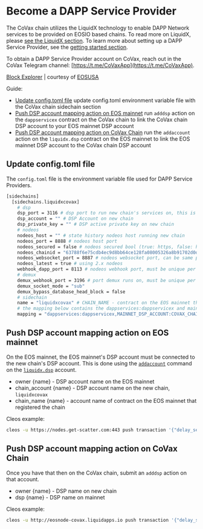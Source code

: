 Become a DAPP Service Provider
==========

The CoVax chain utilizes the LiquidX technology to enable DAPP Network services to be provided on EOSIO based chains.  To read more on LiquidX, please [see the LiquidX section](../liquidx/getting-started).  To learn more about setting up a DAPP Service Provider, see the [getting started section](../dsps/getting-started).

To obtain a DAPP Service Provider account on CoVax, reach out in the CoVax Telegram channel: [https://t.me/CoVaxApp](https://t.me/CoVaxApp).

[Block Explorer](https://local.bloks.io/?nodeUrl=covax.eosdsp.com&coreSymbol=COVAX&systemDomain=eosio&hyperionUrl=https%3A%2F%2Fcovax.eosdsp.com) | courtesy of [EOSUSA](https://bp.eosusa.news/)

Guide:

- [Update config.toml file](#update-config-toml-file) update config.toml environment variable file with the CoVax chain sidechain section
- [Push DSP account mapping action on EOS mainnet](#push-dsp-account-mapping-action-on-eos-mainnet) run `adddsp` action on the `dappservicex` contract on the CoVax chain to link the CoVax chain DSP account to your EOS mainnet DSP account
- [Push DSP account mapping action on CoVax Chain](#push-dsp-account-mapping-action-on-covax-chain) run the `addaccount` action on the `liquidx.dsp` contract on the EOS mainnet to link the EOS mainnet DSP account to the CoVax chain DSP account

## Update config.toml file

The `config.toml` file is the environment variable file used for DAPP Service Providers.

```bash
[sidechains]
  [sidechains.liquidxcovax]
    # dsp
    dsp_port = 3116 # dsp port to run new chain's services on, this is the port developers will push to, must be unique per new chain
    dsp_account = "" # DSP Account on new chain
    dsp_private_key = "" # DSP active private key on new chain
    # nodeos
    nodeos_host = "" # state history nodeos host running new chain
    nodeos_port = 8888 # nodeos host port
    nodeos_secured = false # nodeos secured bool (true: https, false: http)
    nodeos_chainid = "63788f6e75cdb4ec9d8bb64ce128fa08005326a8b91702d0d03e81ba80e14d27" # chainid of new chain
    nodeos_websocket_port = 8887 # nodeos websocket port, can be same per nodeos instance
    nodeos_latest = true # using 2.x nodeos
    webhook_dapp_port = 8113 # nodeos webhook port, must be unique per chain
    # demux
    demux_webhook_port = 3196 # port demux runs on, must be unique per new chain
    demux_socket_mode = "sub"
    demux_bypass_database_head_block = false
    # sidechain 
    name = "liquidxcovax" # CHAIN_NAME - contract on the EOS mainnet that registered the new chain
    # the mapping below contains the dappservices:dappservicex and mainnet DSP account to the new chain's DSP account mapping
    mapping = "dappservices:dappservicex,MAINNET_DSP_ACCOUNT:COVAX_CHAIN_DSP_ACCOUNT"
```

## Push DSP account mapping action on EOS mainnet

On the EOS mainnet, the EOS mainnet's DSP account must be connected to the new chain's DSP account.  This is done using the [`addaccount`](https://bloks.io/account/liquidx.dsp?loadContract=true&tab=Actions&account=liquidx.dsp&scope=liquidx.dsp&limit=100&action=addaccount) command on the [`liquidx.dsp`](https://bloks.io/account/liquidx.dsp) account.

- owner {name} - DSP account name on the EOS mainnet
- chain_account {name} - DSP account name on the new chain, `liquidxcovax`
- chain_name {name} - account name of contract on the EOS mainnet that registered the chain

Cleos example:

```bash
cleos -u https://nodes.get-scatter.com:443 push transaction '{"delay_sec":0,"max_cpu_usage_ms":0,"actions":[{"account":"liquidx.dsp","name":"addaccount","data":{"owner":"uuddlrlrbass","chain_account":"uuddlrlrbass","chain_name":"liquidxcovax"},"authorization":[{"actor":"uuddlrlrbass","permission":"active"}]}]}'
```

## Push DSP account mapping action on CoVax Chain

Once you have that then on the CoVax chain, submit an `adddsp` action on that account.

- owner {name} - DSP name on new chain
- dsp {name} - DSP name on mainnet

Cleos example:

```bash
cleos -u http://eosnode-covax.liquidapps.io push transaction '{"delay_sec":0,"max_cpu_usage_ms":0,"actions":[{"account":"dappservicex","name":"adddsp","data":{"owner":"uuddlrlrbass","dsp":"uuddlrlrbass"},"authorization":[{"actor":"uuddlrlrbass","permission":"active"}]}]}'
```